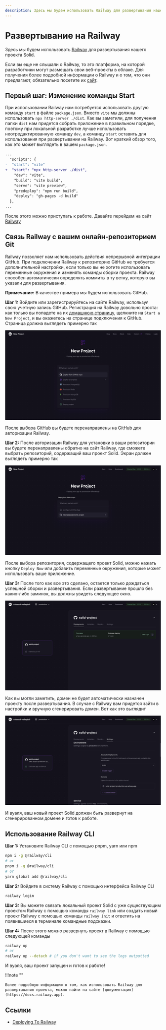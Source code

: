 ```yaml
---
description: Здесь мы будем использовать Railway для развертывания нашего проекта Solid
---
```


# Развертывание на Railway

Здесь мы будем использовать [Railway](https://railway.app) для развертывания нашего проекта Solid.

Если вы еще не слышали о Railway, то это платформа, на которой разработчики могут размещать свои веб-проекты в облаке. Для получения более подробной информации о Railway и о том, что они предлагают, обязательно посетите их [сайт](https://railway.app).

## Первый шаг: Изменение команды Start

При использовании Railway нам потребуется использовать другую команду `start` в файле `package.json`. Вместо `vite` мы должны использовать `npx http-server ./dist`. Как вы заметили, для получения папки `dist` нам придется собрать приложение в правильном порядке, поэтому при локальной разработке лучше использовать неотредактированную команду `dev`, а команду `start` оставить для использования при развертывании на Railway. Вот краткий обзор того, как это может выглядеть в вашем `package.json`.

```diff
...
  "scripts": {
-  "start": "vite"
+  "start": "npx http-server ./dist",
    "dev": "vite",
    "build": "vite build",
    "serve": "vite preview",
    "predeploy": "npm run build",
    "deploy": "gh-pages -d build"
  },
...
```

После этого можно приступать к работе. Давайте перейдем на сайт [Railway](https://railway.app/)

## Связь Railway с вашим онлайн-репозиторием Git

Railway позволяет нам использовать действия непрерывной интеграции GitHub. При подключении Railway к репозиторию GitHub не требуется дополнительной настройки, если только вы не хотите использовать переменные окружения и изменять команды сборки проекта. Railway способен автоматически определять коммиты в ту ветку, которую вы указали для развертывания.

**Примечание:** В качестве примера мы будем использовать GitHub.

**Шаг 1:** Войдите или зарегистрируйтесь на сайте Railway, используя свою учетную запись GitHub. Регистрация на Railway довольно проста: как только вы попадете на их [домашнюю страницу](https://railway.app), щелкните на `Start a New Project`, и вы окажетесь на странице подключения к GitHub. Страница должна выглядеть примерно так

![Создание нового проекта](railway-new-project.png)

После выбора GitHub вы будете перенаправлены на GitHub для авторизации Railway.

**Шаг 2:** После авторизации Railway для установки в ваши репозитории вы будете перенаправлены обратно на сайт Railway, где сможете выбрать репозиторий, содержащий ваш проект Solid. Экран должен выглядеть примерно так

![Экран выбора проекта](railway-select-project.png)

После выбора репозитория, содержащего проект Solid, можно нажать кнопку `Deploy Now` или добавить переменные окружения, которые может использовать ваше приложение.

**Шаг 3:** После того как все это сделано, остается только дождаться успешной сборки и развертывания. Если развертывание прошло без каких-либо заминок, вы должны увидеть следующее окно.

![Экран успешного развертывания](railway-deploy-success.png)

Как вы могли заметить, домен не будет автоматически назначен проекту после развертывания. В случае с Railway вам придется зайти в настройки и вручную сгенерировать домен. Вот как это выглядит

![Сгенерировать домен](railway-generate-domain.png)

И вуаля, ваш новый проект Solid должен быть развернут на сгенерированном домене и готов к работе.

## Использование Railway CLI

**Шаг 1:** Установите Railway CLI с помощью pnpm, yarn или npm

```bash
npm i -g @railway/cli
# or
pnpm i -g @railway/cli
# or
yarn global add @railway/cli
```

**Шаг 2:** Войдите в систему Railway с помощью интерфейса Railway CLI

```bash
railway login
```

**Шаг 3:** Вы можете связать локальный проект Solid с уже существующим проектом Railway с помощью команды `railway link` или создать новый проект Railway с помощью команды `railway init` и ответить на появившиеся в терминале командные подсказки.

**Шаг 4:** После этого можно развернуть проект в Railway с помощью следующей команды

```bash
railway up
# or
railway up --detach # if you don't want to see the logs outputted
```

И вуаля, ваш проект запущен и готов к работе!

!!!note ""

    Более подробную информацию о том, как использовать Railway для развертывания проекта, можно найти на сайте [документация](https://docs.railway.app).

## Ссылки

-   [Deploying To Railway](https://docs.solidjs.com/guides/how-to-guides/deployment/deploying-to-railway)
